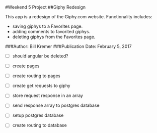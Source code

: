 #Weekend 5 Project
##Giphy Redesign

This app is a redesign of the Giphy.com website.  Functionality includes:
* saving giphys to a Favorites page.
* adding comments to favorited giphys.
* deleting giphys from the Favorites page.

###Author: Bill Kremer
###Publication Date: February 5, 2017


- [ ] should angular be deleted?

- [ ] create pages
- [ ] create routing to pages
- [ ] create get requests to giphy
- [ ] store request response in an array
- [ ] send response array to postgres database
- [ ] setup postgres database
- [ ] create routing to database
